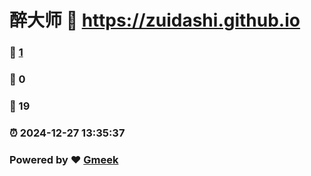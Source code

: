 # 醉大师 :link: https://zuidashi.github.io 
### :page_facing_up: [1](https://zuidashi.github.io/tag.html) 
### :speech_balloon: 0 
### :hibiscus: 19 
### :alarm_clock: 2024-12-27 13:35:37 
### Powered by :heart: [Gmeek](https://github.com/Meekdai/Gmeek)
